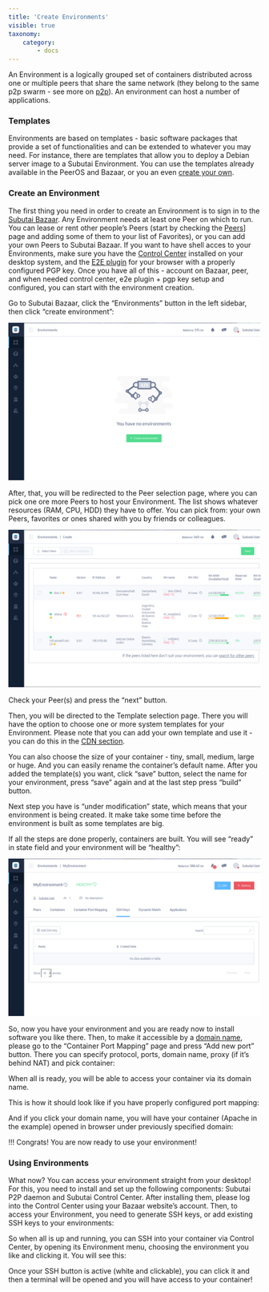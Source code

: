 ```yaml
---
title: 'Create Environments'
visible: true
taxonomy:
    category:
        - docs
---
```


An Environment is a logically grouped set of containers distributed across one or multiple peers that share the same network (they belong to the same p2p swarm - see more on [p2p](../../../../glossary#p2p-private-network)). An environment can host a number of applications.

### Templates

Environments are based on templates - basic software packages that provide a set of functionalities and can be extended to whatever you may need. For instance, there are templates that allow you to deploy a Debian server image to a Subutai Environment. You can use the templates already available in the PeerOS and Bazaar, or you an even [create your own](../../../using-peeros/create-templates).

### Create an Environment

The first thing you need in order to create an Environment is to sign in to the [Subutai Bazaar](https://bazaar.subutai.io). Any Environment needs at least one Peer on which to run. You can lease or rent other people’s Peers (start by checking the [Peers](../peers)] page and adding some of them to your list of Favorites), or you can add your own Peers to Subutai Bazaar. If you want to have shell acces to your Environments, make sure you have the [Control Center](../../../../software-components/control-center) installed on your desktop system, and the [E2E plugin](../../../../software-components/e2e-plugin) for your browser with a properly configured PGP key. Once you have all of this - account on Bazaar, peer, and when needed control center, e2e plugin + pgp key setup and configured, you can start with the environment creation.

Go to Subutai Bazaar, click the “Environments” button in the left sidebar, then click “create environment”:

![Create Environment](environments.png?cropResize=810,392)

After, that, you will be redirected to the Peer selection page, where you can pick one ore more Peers to host your Environment. The list shows whatever resources (RAM, CPU, HDD) they have to offer. You can pick from: your own Peers, favorites or ones shared with you by friends or colleagues.

![Select Peers](environments-create.png?cropResize=810,392)

Check your Peer(s) and press the “next” button.

Then, you will be directed to the Template selection page. There you will have the option to choose one or more system templates for your Environment. Please note that you can add your own template and use it - you can do this in the [CDN section](../../user-menu#cdn).

You can also choose the size of your container - tiny, small, medium, large or huge. And you can easily rename the container’s default name. After you added the template(s) you want, click “save” button, select the name for your environment, press “save” again and at the last step press “build” button.

Next step you have is “under modification” state, which means that your environment is being created. It make take some time before the environment is built as some templates are big.

If all the steps are done properly, containers are built. You will see “ready” in state field and your environment will be “healthy”:

![Environment Ready](environment-ready.png?cropResize=810,392)

So, now you have your environment and you are ready now to install software you like there. Then, to make it accessible by a [domain name](../../user-menu#domains), please go to the “Container Port Mapping” page and press “Add new port” button. There you can specify protocol, ports, domain name, proxy (if it’s behind NAT) and pick container:

When all is ready, you will be able to access your container via its domain name.

This is how it should look like if you have properly configured port mapping:

And if you click your domain name, you will have your container (Apache in the example) opened in browser under previously specified domain:

!!! Congrats! You are now ready to use your environment!

### Using Environments

What now? You can access your environment straight from your desktop! For this, you need to install and set up the following components: Subutai P2P daemon and Subutai Control Center. After installing them, please log into the Control Center using your Bazaar website’s account. Then, to access your Environment, you need to generate SSH keys, or add existing SSH keys to your environments:

So when all is up and running, you can SSH into your container via Control Center, by opening its Environment menu, choosing the environment you like and clicking it. You will see this:

Once your SSH button is active (white and clickable), you can click it and then a terminal will be opened and you will have access to your container!
